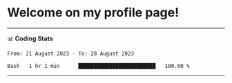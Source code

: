 # Welcome on my profile page!
<!-- print(("dralla"[::-1]+"s").capitalize()) -->

<!-- ---
👨🏻‍💻 **Busy With**
* Learning new Skills.
* Building small Projects.
* Being helpful. -->

---
📊 **Coding Stats**
<!--START_SECTION:waka-->

```txt
From: 21 August 2023 - To: 28 August 2023

Bash   1 hr 1 min      █████████████████████████   100.00 %
```

<!--END_SECTION:waka-->
---
